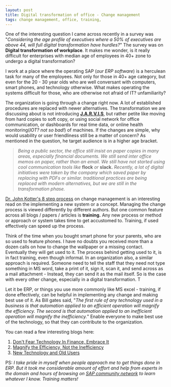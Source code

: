 ```yaml
---
layout: post
title: Digital transformation of office - Change management
tags: change management, office, training,
---
```

One of the interesting question I came across recently in a survey was "*Considering the age profile of executives where a 50% of executives are above 44, will full digital transformation have hurdles?*" The survey was on **Digital transformation of workplace**. It makes me wonder, is it really difficult for enterprises with median age of employees in 40+ zone to undergo a digital transformation?

I work at a place where the operating SAP (*our ERP software*) is a herculean task for many of the employees. Not only for those in  40+ age category, but even for the 20 - 30 year olds who are well conversant with computers, smart phones, and technology otherwise. What makes operating the systems difficult for those, who are otherwise not afraid of IT? unfamiliarity?  

The organization is going through a change right now. A lot of established procedures are replaced with newer alternatives. The transformation we are discussing about is not introducing **[J.A.R.V.I.S][jarvis]**, but rather petite like moving from hard copies to soft copy, or using social network for office communication, or dashboards for real time data, or online health monitoring(*IOT? not so bad!*) of machines. If the changes are simple, why would usability or user friendliness still be a matter of concern? As mentioned in the question, he target audience is in a higher age bracket.

>*Being a public sector, the office still insist on paper copies in many areas, especially financial documents. We still send inter office memos on paper, rather than an email. We still have not started using cool communication tools like* **flock** *or* **slack.** *Recently, a lot of digital initiatives were taken by the company which saved  paper by replacing with PDFs or similar. traditional practices are being replaced with modern alternatives, but we are still in the transformation phase.*

[Dr. John Kotter's 8 step process][DrJohnKotter] on change management is an interesting read on the implementing a new system or a concept. Managing the change process is viewed differently by different authors. But one common feature across all blogs / papers / articles is **training.** Any new process or method or approach or system takes time to get accustomed to. Training, if used effectively can speed up the process.

Think of the time when you bought smart phone for your parents, who are so used to feature phones. I have no doubts you received more than a dozen calls on how to change the wallpaper or a missing contact. Eventually they will get used to it. The process behind getting used to it, is in fact training, even though informal. In an organization also, a similar approach is required.  Someone need to tell the staff that they need not type something in MS word, take a print of it, sign it, scan it, and send across as a mail attachment - Instead, they can send it as the mail itself. So is the case with every other change, especially in a digital transformation. T

Let it be ERP, or things you use more commonly like MS excel -  training, if done effectively, can be helpful in implementing any change and making best use of it. As Bill gates said, "*The first rule of any technology used in a business is that automation applied to an efficient operation will magnify the efficiency. The second is that automation applied to an inefficient operation will magnify the inefficiency.*" Enable everyone to make best use of the technology, so that they can contribute to the organization.

You can read a few interesting blogs here:
1. [Don't Fear Technology In Finance, Embrace It](https://www.forbes.com/sites/jeffthomson/2016/12/06/dont-fear-technology-in-finance-embrace-it/#6b3fe26913a6)
2. [Magnify the Efficiency, Not the Inefficiency](http://ixsupport.intelledox.com/news/16/magnify-the-efficiency-not-the-inefficiency.aspx)
3. [New Technology and Old Users](http://peterwrightsblog.com/the-contrarian-view/new-technology-old-users/)

PS: *I take pride in myself when people approach me to get things done in ERP. But it took me considerable amount of effort and help from experts in the domain and hours of browsing on [SAP community network][SAP] to learn whatever I know. Training matters!*

[SAP]:https://wiki.scn.sap.com/wiki/display/WHP
[jarvis]:http://www.wired.co.uk/article/mark-zuckerberg-jarvis-ai
[DrJohnKotter]:https://www.kotterinternational.com/8-steps-process-for-leading-change/
